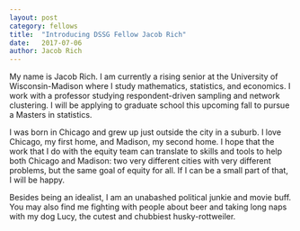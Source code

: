 ```yaml
---
layout: post
category: fellows
title:  "Introducing DSSG Fellow Jacob Rich"
date:   2017-07-06
author: Jacob Rich
---
```


My name is Jacob Rich. I am currently a rising senior at the University of Wisconsin-Madison where I study mathematics, statistics, and economics. I work with a professor studying respondent-driven sampling and network clustering. I will be applying to graduate school this upcoming fall to pursue a Masters in statistics.

<!--excerpt-->

I was born in Chicago and grew up just outside the city in a suburb. I love Chicago, my first home, and Madison, my second home. I hope that the work that I do with the equity team can translate to skills and tools to help both Chicago and Madison: two very different cities with very different problems, but the same goal of equity for all. If I can be a small part of that, I will be happy.

Besides being an idealist, I am an unabashed political junkie and movie buff. You may also find me fighting with people about beer and taking long naps with my dog Lucy, the cutest and chubbiest husky-rottweiler.  
